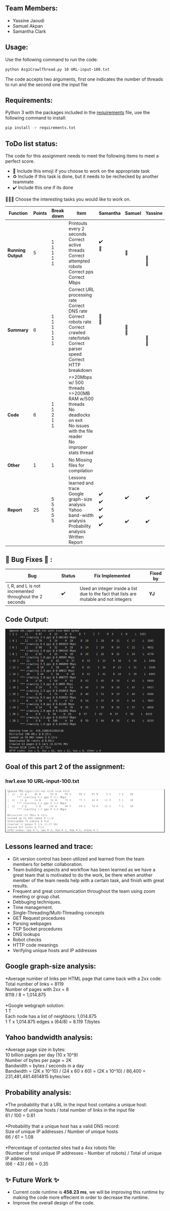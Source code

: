 ## Team Members:
* Yassine Jaoudi
* Samuel Akpan
* Samantha Clark

## Usage:

Use the following command to run the code:

```bash
python Asg1CrawlThread.py 10 URL-input-100.txt
```

The code accepts two arguments, first one indicates the number of threads to run and the second one the input file

## Requirements:

Python 3 with the packages included in the [requirements](CPS570/assignments/asg1/requirement.txt) file, use the following command to install:

```bash
pip install -r requirements.txt
```

## ToDo list status:

The code for this assignment needs to meet the following items to meet a perfect score.

* :construction: Include this emoji if you choose to work on the appropriate task
* :recycle: Include if this task is done, but it needs to be rechecked by another teammate
* :heavy_check_mark: Include this one if its done


:rotating_light::rotating_light::rotating_light: Choose the interesting tasks you would like to work on.

| **Function**  | **Points**  | **Break down**  | **Item**  | **Samantha** | **Samuel** | **Yassine** | 
|---------------|-------------|-----------------|-----------|--------------|------------|-------------|
|  **Running Output**  | 5  | 1<br />1<br />1<br />1<br />1<br />  | Printouts every 2 seconds<br />Correct active threads<br />Correct attempted robots<br />Correct pps<br />  Correct Mbps<br />   | :heavy_check_mark:<br />:construction:<br /><br /><br /><br /> | <br /><br />:construction:<br /><br /><br /> | <br /><br /><br />:construction:<br />:construction:<br /> | 
|  **Summary**  | 6  | 1<br />1<br />1<br />1<br />1<br />1<br />  | Correct URL processing rate<br />Correct DNS rate<br />Correct robots rate<br />Correct crawled rate/totals<br />Correct parser speed <br />Correct HTTP breakdown <br />  | :construction: <br />:construction:<br /><br /><br /><br /><br /> | <br /><br />:construction:<br />:construction:<br /><br /><br />  |  <br /><br /><br /> <br /> :construction:<br />:construction:<br /> |
|**Code**| 6  | 1<br />1<br />2<br />1<br />1<br />  |  >>20Mbps w/ 500 threads <br /> >>200MB RAM w/500 threads<br /> No deadlocks on exit<br />No issues with the file reader <br /> No improper stats thread<br />  | <br /><br /><br /><br /><br />  | <br /><br /><br /><br /><br /> |  <br /><br /><br /><br /><br /> |
|  **Other**  | 1  | 1  | No Missing files for compilation  |  |   |   |
|  **Report**  | 25  | 5<br />5<br />5<br />5<br />5<br />  | Lessons learned and trace<br />Google graph-size analysis<br />Yahoo band-width analysis<br /> Probability analysis<br /> Written Report<br />  | :heavy_check_mark: <br />:heavy_check_mark: <br />:heavy_check_mark:<br />:heavy_check_mark:<br />:heavy_check_mark:<br /> |:heavy_check_mark: <br /> <br /><br /><br />:heavy_check_mark:<br /> |:heavy_check_mark: <br /> <br /><br /><br />:heavy_check_mark:<br /> |


## :bug: Bug Fixes :bug: :

| **Bug** | **Status** | **Fix Implemented** | **Fixed by** |
|---------|------------|---------------------|--------------|
|  I, R, and L is not incremented throughout the 2 seconds |  :heavy_check_mark:  | Used an integer inside a list due to the fact that lists are mutable and not integers | **YJ**  |


## Code Output:
![Output](results-100urls.png)

## Goal of this part 2 of the assignment:
### hw1.exe 10 URL-input-100.txt
![Goal](part3_goal_output1.png)

## Lessons learned and trace:
* Git version control has been utilized and learned from the team members for better collaboration.
* Team building aspects and workflow has been learned as we have a great team that is motivated to do the work, be there when another member of the team needs help with a certain task, and finish with great results.
* Frequent and great communication throughout the team using zoom meeting or group chat.
* Debbuging techniques.
* Time management.
* Single-Threading/Multi-Threading concepts
* GET Request procedures
* Parsing webpages
* TCP Socket procedures
* DNS lookups
* Robot checks
* HTTP code meanings
* Verifying unique hosts and IP addresses


## Google graph-size analysis:
*Average number of links per HTML page that came back with a 2xx code: <br /> 
Total number of links = 8119 <br /> 
Number of pages with 2xx = 8 <br /> 
8119 / 8 = 1,014.875 <br /> 
<br /> 
*Google webgraph solution: <br /> 
1 T <br /> 
Each node has a list of neighbors: 1,014.875 <br /> 
1 T x 1,014.875 edges x (64/8) = 8.119 T/bytes
## Yahoo bandwidth analysis:
*Average page size in bytes:  <br /> 
10 billion pages per day (10 x 10^9) <br /> 
Number of bytes per page = 2K <br /> 
Bandwidth = bytes / seconds in a day  <br /> 
Bandwidth = (2K x 10^10) / (24 x 60 x 60) = (2K x 10^10) / 86,400 = 231,481,481.4814815 bytes/sec  <br /> 

## Probability analysis:
*The probability that a URL in the input host contains a unique host:  <br /> 
Number of unique hosts / total number of links in the input file  <br /> 
61 / 100 = 0.61  <br />
<br />
*Probability that a unique host has a valid DNS record:  <br />
Size of unique IP addresses / Number of unique hosts  <br />
66 / 61  = 1.08 <br />
 <br />
*Percentage of contacted sites had a 4xx robots file: <br />
 (Number of total unique IP addresses - Number of robots) / Total of unique IP addresses  <br />
 (66 - 43) / 66 = 0.35
  <br />


## :sparkles: Future Work :sparkles:

* Current code runtime is **458.23 ms**, we will be improving this runtime by making the code more effecient in order to decrease the runtime.
* Improve the overall design of the code. 
